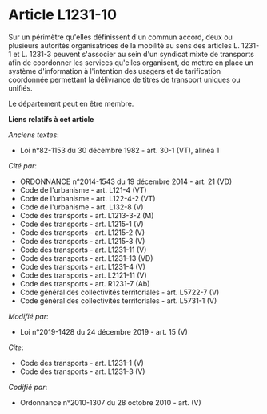 # Article L1231-10

Sur un périmètre qu'elles définissent d'un commun accord, deux ou plusieurs autorités organisatrices de la mobilité au sens
des articles L. 1231-1 et L. 1231-3 peuvent s'associer au sein d'un syndicat mixte de transports afin de coordonner les
services qu'elles organisent, de mettre en place un système d'information à l'intention des usagers et de tarification
coordonnée permettant la délivrance de titres de transport uniques ou unifiés. 

Le département peut en être membre.

**Liens relatifs à cet article**

_Anciens textes_:

  - Loi n°82-1153 du 30 décembre 1982 - art. 30-1 (VT), alinéa 1

_Cité par_:

  - ORDONNANCE n°2014-1543 du 19 décembre 2014 - art. 21 (VD)
  - Code de l'urbanisme - art. L121-4 (VT)
  - Code de l'urbanisme - art. L122-4-2 (VT)
  - Code de l'urbanisme - art. L132-8 (V)
  - Code des transports - art. L1213-3-2 (M)
  - Code des transports - art. L1215-1 (V)
  - Code des transports - art. L1215-2 (V)
  - Code des transports - art. L1215-3 (V)
  - Code des transports - art. L1231-11 (V)
  - Code des transports - art. L1231-13 (VD)
  - Code des transports - art. L1231-4 (V)
  - Code des transports - art. L2121-11 (V)
  - Code des transports - art. R1231-7 (Ab)
  - Code général des collectivités territoriales - art. L5722-7 (V)
  - Code général des collectivités territoriales - art. L5731-1 (V)

_Modifié par_:

  - Loi n°2019-1428 du 24 décembre 2019 - art. 15 (V)

_Cite_:

  - Code des transports - art. L1231-1 (V)
  - Code des transports - art. L1231-3 (V)

_Codifié par_:

  - Ordonnance n°2010-1307 du 28 octobre 2010 - art. (V)
